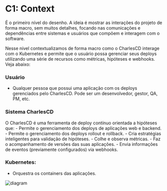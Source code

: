 # **C1: Context**
É o primeiro nível do desenho. A ideia é mostrar as interações do projeto de forma macro, sem muitos detalhes, focando nas comunicações e dependências entre sistemas e usuários que compõem e interagem com o software.

Nesse nível contextualizamos de forma macro como o CharlesCD interage com o Kubernetes e permite que o usuário possa gerenciar seus deploys utilizando uma série de recursos como métricas, hipóteses e webhooks. Veja abaixo: 

### **Usuário** 
- Qualquer pessoa que possui uma aplicação com os deploys gerenciados pelo CharlesCD. Pode ser um desenvolvedor, gestor, QA, PM, etc.

### **Sistema CharlesCD**
O CharlesCD é uma ferramenta de deploy contínuo orientada a hipóteses que:
    - Permite o gerenciamento dos deploys de aplicações web e backend.
    - Permite o gerenciamento dos deploys rollout e rollback.
    - Cria estratégias inteligentes para validação de hipóteses.
    - Colhe e observa métricas. 
    - Faz o acompanhamento de versões das suas aplicações. 
    - Envia informações de eventos (previamente configurados) via webhooks. 

### **Kubernetes:** 
- Orquestra os containers das aplicações.

![diagram](c1.svg)
